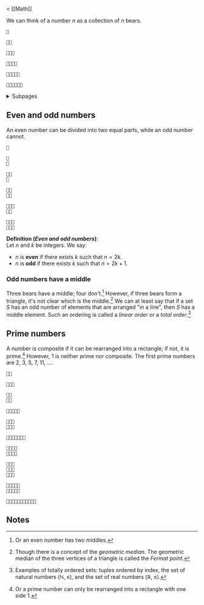 < [[Math]]

We can think of a number $n$ as a collection of $n$ bears.

```
🧸

🧸🧸

🧸🧸🧸

🧸🧸🧸🧸

🧸🧸🧸🧸🧸

🧸🧸🧸🧸🧸🧸
```

<details>
<summary>Subpages</summary>

* [[Moving bears]]

</details>

## Even and odd numbers

An even number can be divided into two equal parts, while an odd number cannot.

```
🧸

🧸
🧸

🧸🧸
🧸

🧸🧸
🧸🧸

🧸🧸🧸
🧸🧸

🧸🧸🧸
🧸🧸🧸
```

**Definition (_Even and odd numbers_)**:
<br>
Let $n$ and $k$ be integers. We say:

* $n$ is **even** if there exists $k$ such that $n = 2k.$
* $n$ is **odd** if there exists $k$ such that $n = 2k + 1.$

### Odd numbers have a middle

Three bears have a middle; four don't.[^1] However, if three bears form a triangle, it's not clear which is the middle.[^2] We can at least say that if a set $S$ has an odd number of elements that are arranged "in a line", then $S$ has a middle element. Such an ordering is called a _linear order_ or a _total order_.[^3]

## Prime numbers

A number is composite if it can be rearranged into a rectangle; if not, it is prime.[^4] However, 1 is neither prime nor composite. The first prime numbers are 2, 3, 5, 7, 11, .... 

```
🧸🧸

🧸🧸🧸

🧸🧸
🧸🧸

🧸🧸🧸🧸🧸

🧸🧸🧸
🧸🧸🧸

🧸🧸🧸🧸🧸🧸🧸

🧸🧸🧸🧸
🧸🧸🧸🧸

🧸🧸🧸
🧸🧸🧸
🧸🧸🧸

🧸🧸🧸🧸🧸
🧸🧸🧸🧸🧸

🧸🧸🧸🧸🧸🧸🧸🧸🧸🧸🧸
```

## Notes

[^1]: Or an even number has two middles.

[^2]: Though there is a concept of the _geometric median_. The geometric median of the three vertices of a triangle is called the _Fermat point_.

[^3]: Examples of totally ordered sets: tuples ordered by index, the set of natural numbers $(\mathbb{N}, \le)$, and the set of real numbers $(\mathbb{R}, \le)$.

[^4]: Or a prime number can only be rearranged into a rectangle with one side 1.
